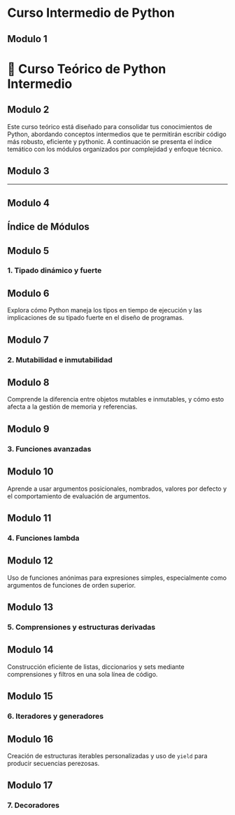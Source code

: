 # Curso Intermedio de Python

## Modulo 1

# 📘 Curso Teórico de Python Intermedio

## Modulo 2

Este curso teórico está diseñado para consolidar tus conocimientos de Python, abordando conceptos intermedios que te permitirán escribir código más robusto, eficiente y pythonic. A continuación se presenta el índice temático con los módulos organizados por complejidad y enfoque técnico.

## Modulo 3

---

## Modulo 4

## Índice de Módulos

## Modulo 5

### 1. Tipado dinámico y fuerte  

## Modulo 6

Explora cómo Python maneja los tipos en tiempo de ejecución y las implicaciones de su tipado fuerte en el diseño de programas.

## Modulo 7

### 2. Mutabilidad e inmutabilidad  

## Modulo 8

Comprende la diferencia entre objetos mutables e inmutables, y cómo esto afecta a la gestión de memoria y referencias.

## Modulo 9

### 3. Funciones avanzadas  

## Modulo 10

Aprende a usar argumentos posicionales, nombrados, valores por defecto y el comportamiento de evaluación de argumentos.

## Modulo 11

### 4. Funciones lambda  

## Modulo 12

Uso de funciones anónimas para expresiones simples, especialmente como argumentos de funciones de orden superior.

## Modulo 13

### 5. Comprensiones y estructuras derivadas  

## Modulo 14

Construcción eficiente de listas, diccionarios y sets mediante comprensiones y filtros en una sola línea de código.

## Modulo 15

### 6. Iteradores y generadores  

## Modulo 16

Creación de estructuras iterables personalizadas y uso de `yield` para producir secuencias perezosas.

## Modulo 17

### 7. Decoradores  
